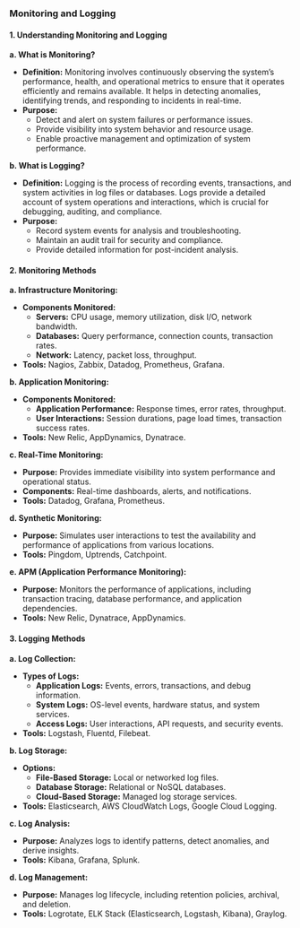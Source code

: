 ### Monitoring and Logging

#### **1. Understanding Monitoring and Logging**

**a. What is Monitoring?**

- **Definition:** Monitoring involves continuously observing the system’s performance, health, and operational metrics to ensure that it operates efficiently and remains available. It helps in detecting anomalies, identifying trends, and responding to incidents in real-time.
- **Purpose:**
  - Detect and alert on system failures or performance issues.
  - Provide visibility into system behavior and resource usage.
  - Enable proactive management and optimization of system performance.

**b. What is Logging?**

- **Definition:** Logging is the process of recording events, transactions, and system activities in log files or databases. Logs provide a detailed account of system operations and interactions, which is crucial for debugging, auditing, and compliance.
- **Purpose:**
  - Record system events for analysis and troubleshooting.
  - Maintain an audit trail for security and compliance.
  - Provide detailed information for post-incident analysis.

#### **2. Monitoring Methods**

**a. Infrastructure Monitoring:**

- **Components Monitored:**
  - **Servers:** CPU usage, memory utilization, disk I/O, network bandwidth.
  - **Databases:** Query performance, connection counts, transaction rates.
  - **Network:** Latency, packet loss, throughput.
- **Tools:** Nagios, Zabbix, Datadog, Prometheus, Grafana.

**b. Application Monitoring:**

- **Components Monitored:**
  - **Application Performance:** Response times, error rates, throughput.
  - **User Interactions:** Session durations, page load times, transaction success rates.
- **Tools:** New Relic, AppDynamics, Dynatrace.

**c. Real-Time Monitoring:**

- **Purpose:** Provides immediate visibility into system performance and operational status.
- **Components:** Real-time dashboards, alerts, and notifications.
- **Tools:** Datadog, Grafana, Prometheus.

**d. Synthetic Monitoring:**

- **Purpose:** Simulates user interactions to test the availability and performance of applications from various locations.
- **Tools:** Pingdom, Uptrends, Catchpoint.

**e. APM (Application Performance Monitoring):**

- **Purpose:** Monitors the performance of applications, including transaction tracing, database performance, and application dependencies.
- **Tools:** New Relic, Dynatrace, AppDynamics.

#### **3. Logging Methods**

**a. Log Collection:**

- **Types of Logs:**
  - **Application Logs:** Events, errors, transactions, and debug information.
  - **System Logs:** OS-level events, hardware status, and system services.
  - **Access Logs:** User interactions, API requests, and security events.
- **Tools:** Logstash, Fluentd, Filebeat.

**b. Log Storage:**

- **Options:**
  - **File-Based Storage:** Local or networked log files.
  - **Database Storage:** Relational or NoSQL databases.
  - **Cloud-Based Storage:** Managed log storage services.
- **Tools:** Elasticsearch, AWS CloudWatch Logs, Google Cloud Logging.

**c. Log Analysis:**

- **Purpose:** Analyzes logs to identify patterns, detect anomalies, and derive insights.
- **Tools:** Kibana, Grafana, Splunk.

**d. Log Management:**

- **Purpose:** Manages log lifecycle, including retention policies, archival, and deletion.
- **Tools:** Logrotate, ELK Stack (Elasticsearch, Logstash, Kibana), Graylog.

